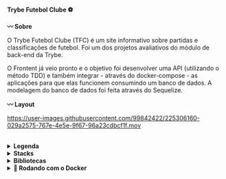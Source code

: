 <strong>Trybe Futebol Clube :soccer: </strong>

<strong>:wavy_dash: Sobre</strong>

O  Trybe Futebol Clube (TFC) é um site informativo sobre partidas e classificações de futebol. Foi um dos projetos avaliativos do módulo de back-end da Trybe.

O Frontent já veio pronto e o objetivo foi desenvolver uma API (utilizando o método TDD) e também integrar - através do docker-compose - as aplicações para que elas funcionem consumindo um banco de dados. A modelagem do banco de dados foi feita através do Sequelize. 

<strong>:wavy_dash: Layout</strong>

https://user-images.githubusercontent.com/99842422/225306160-029a2575-767e-4e5e-9f67-96a23cdbcf1f.mov

<br />

<details>
  <summary><strong> Legenda </strong></summary><br />

  * Classificação: posição na classificação;
  * Time: nome do time;
  * P: total de pontos;
  * J: total de jogos;
  * V: total de vitórias;
  * E: total de empates;
  * D: total de derrotas;
  * GP: gols marcados a favor;
  * GC: gols sofridos;
  * SG: saldo total de gols;
  * %: aproveitamento do time.

</details>

<details>
  <summary><strong> Stacks </strong></summary><br />

  * Node JS
  * Typescript
  * Express
  * Sequelize
  * MySQL
  * Docker
  * Mocha + Chai + Sinon

</details>

<details>
  <summary><strong> Bibliotecas </strong></summary><br />

  * `Joi`: validação do corpo das requisições
  * `JWT`: autenticação dos usuários logados
  * `bcrypt`: hashing e verificação das senhas armazenadas no banco de dados.

</details>

<details>
<summary><strong>🐳 Rodando com o Docker</strong></summary><br />

Obs: O seu docker-compose precisa estar na versão 1.29 ou superior.

Clone o repositório:
```bash
git clone git@github.com:layanenu/trybe-futebol-clube.git
```

Entre no diretório do projeto: 
```bash
cd trybe-futebol-clube
```
  
Entre no diretório app:
```bash
cd app
```
  
Suba a orquestração de containers:
```bash
docker-compose up --build -d
```
  
A aplicação poderá ser acessada através de: <br />
<br />
Front-end: 
```bash
localhost:3000
```

Back-end: 
```bash
localhost:3001
```
  
Credenciais para o login: <br />
<br />
Login: 
```bash
admin@admin.com
```
Senha: 
```bash
secret_admin
```
</details>
